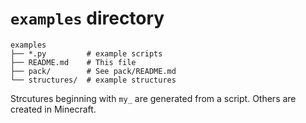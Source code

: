 # `examples` directory

```text
examples
├── *.py         # example scripts
├── README.md    # This file
├── pack/        # See pack/README.md
└── structures/  # example structures
```

Strcutures beginning with `my_` are generated from a script. Others are
created in Minecraft.
